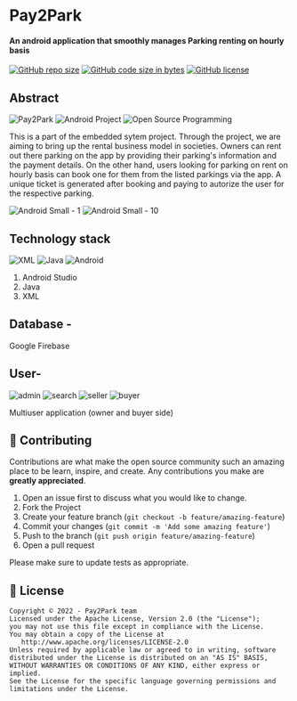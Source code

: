 # Pay2Park
#### An android application that smoothly manages Parking renting on hourly basis


[![GitHub repo size](https://img.shields.io/github/repo-size/ayusshhhii/Pay2Park.svg?logo=github&style=social)](https://ayusshhhii.github.io/Pay2Park/) [![GitHub code size in bytes](https://img.shields.io/github/languages/code-size/ayusshhhii/Pay2Park.svg?logo=git&style=social)](https://ayusshhhii.github.io/Pay2Park/) [![GitHub license](https://img.shields.io/github/license/ayusshhhii/Pay2Park.svg?style=social&logo=github)](https://github.com/ayusshhhii/Pay2Park/blob/master/LICENSE)

## Abstract

![Pay2Park](https://img.shields.io/badge/Parking--renting--management-system-orange.svg?style=flat-square) 
![Android Project](https://img.shields.io/badge/Android-project-yellowgreen.svg?style=flat-square)
![Open Source Programming](https://img.shields.io/badge/open--source-programming-ff69b4.svg?style=flat-square)

This is a part of the embedded sytem project. Through the project, we are aiming to bring up the rental business model in societies. Owners can rent out there parking on the app by providing their parking's information and the payment details. On the other hand, users looking for parking on rent on hourly basis can book one for them from the listed parkings via the app. A unique ticket is generated after booking and paying to autorize the user for the respective parking. 

![Android Small - 1](https://user-images.githubusercontent.com/63350018/179176837-6ddf596f-cd4e-4c7e-8aa5-0385395be7af.png)
![Android Small - 10](https://user-images.githubusercontent.com/63350018/179177308-f13d0e05-fde7-44c8-94d0-27ea209c54e2.png)


## Technology stack 

![XML](https://img.shields.io/badge/frontend-XML-pink.svg?) 
![Java](https://img.shields.io/badge/backend-css-yellowgreen.svg?)
![Android](https://img.shields.io/badge/major-android-ff69b4.svg?)

1. Android Studio
2.  Java 
3.  XML

## Database - 
Google Firebase

## User- 

![admin](https://img.shields.io/badge/admin-login-teal.svg?style=flat-square) 
![search](https://img.shields.io/badge/search-parking-yellowgreen.svg?style=flat-square)
![seller](https://img.shields.io/badge/add-seller-dodgerblue.svg?style=flat-square) 
![buyer](https://img.shields.io/badge/add-buyer-orange.svg?style=flat-square) 

Multiuser application (owner and buyer side)

## 🤝 Contributing

Contributions are what make the open source community such an amazing place to be learn, inspire, and create. Any
contributions you make are **greatly appreciated**.

1. Open an issue first to discuss what you would like to change.
1. Fork the Project
1. Create your feature branch (`git checkout -b feature/amazing-feature`)
1. Commit your changes (`git commit -m 'Add some amazing feature'`)
1. Push to the branch (`git push origin feature/amazing-feature`)
1. Open a pull request

Please make sure to update tests as appropriate.

## 📝 License

```
Copyright © 2022 - Pay2Park team
Licensed under the Apache License, Version 2.0 (the "License");
you may not use this file except in compliance with the License.
You may obtain a copy of the License at
   http://www.apache.org/licenses/LICENSE-2.0
Unless required by applicable law or agreed to in writing, software
distributed under the License is distributed on an "AS IS" BASIS,
WITHOUT WARRANTIES OR CONDITIONS OF ANY KIND, either express or implied.
See the License for the specific language governing permissions and
limitations under the License.
```


